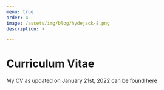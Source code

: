 ```yaml
---
menu: true
order: 4
image: /assets/img/blog/hydejack-8.png
description: >

---
```

# Curriculum Vitae

My CV as updated on January 21st, 2022 can be found [here](assets/cv.pdf)





